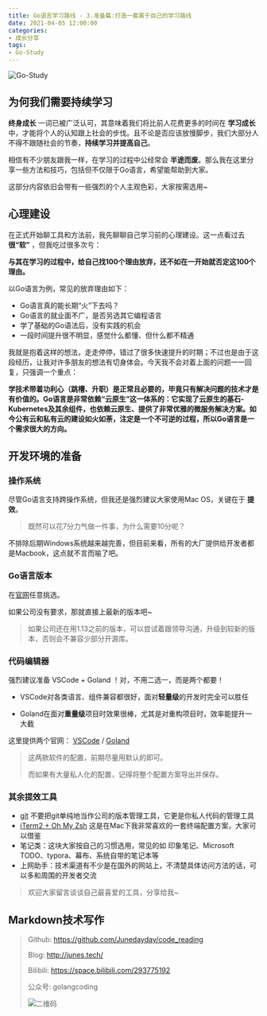 ```yaml
---
title: Go语言学习路线 - 3.准备篇:打造一套属于自己的学习路线
date: 2021-04-05 12:00:00
categories: 
- 成长分享
tags:
- Go-Study
---
```


![Go-Study](https://i.loli.net/2021/02/28/BnVH86E5owhsaFd.jpg)



## 为何我们需要持续学习

**终身成长** 一词已被广泛认可，其意味着我们将比前人花费更多的时间在 **学习成长** 中，才能将个人的认知跟上社会的步伐。且不论是否应该放慢脚步，我们大部分人不得不跟随社会的节奏，**持续学习并提高自己**。

相信有不少朋友跟我一样，在学习的过程中公经常会 **半途而废**。那么我在这里分享一些方法和技巧，包括但不仅限于Go语言，希望能帮助到大家。

这部分内容依旧会带有一些强烈的个人主观色彩，大家按需选用~



## 心理建设

在正式开始聊工具和方法前，我先聊聊自己学习前的心理建设。这一点看过去 **很“软”** ，但我吃过很多次亏：

**与其在学习的过程中，给自己找100个理由放弃，还不如在一开始就否定这100个理由。** 

以Go语言为例，常见的放弃理由如下：

- Go语言真的能长期“火”下去吗？
- Go语言的就业面不广，是否另选其它编程语言
- 学了基础的Go语法后，没有实践的机会
- 一段时间提升很不明显，感觉什么都懂、但什么都不精通

我就是抱着这样的想法，走走停停，错过了很多快速提升的时期；不过也是由于这段经历，让我对许多朋友的想法有切身体会。今天我不会对着上面的问题一一回复，只强调一个重点：

**学技术带着功利心（跳槽、升职）是正常且必要的，毕竟只有解决问题的技术才是有价值的。Go语言是非常依赖“云原生”这一体系的：它实现了云原生的基石-Kubernetes及其余组件，也依赖云原生、提供了非常优雅的微服务解决方案。如今公有云和私有云的建设如火如荼，注定是一个不可逆的过程，所以Go语言是一个需求很大的方向。**



## 开发环境的准备

### 操作系统

尽管Go语言支持跨操作系统，但我还是强烈建议大家使用Mac OS，关键在于 **提效**。

>  既然可以花7分力气做一件事，为什么需要10分呢？

不排除后期Windows系统越来越完善，但目前来看，所有的大厂提供给开发者都是Macbook，这点就不言而喻了吧。



### Go语言版本

在[官网](https://golang.google.cn/dl/)任意挑选。

如果公司没有要求，那就直接上最新的版本吧~

> 如果公司还在用1.13之前的版本，可以尝试着跟领导沟通，升级到较新的版本，否则会不兼容少部分开源库。



### 代码编辑器

强烈建议准备 VSCode + Goland ！对，不用二选一，而是两个都要！

- VSCode对各类语言、组件兼容都很好，面对**轻量级**的开发时完全可以胜任

- Goland在面对**重量级**项目时效果很棒，尤其是对重构项目时，效率能提升一大截

这里提供两个官网： [VSCode](https://code.visualstudio.com/) / [Goland](https://www.jetbrains.com/go/)

> 这两款软件的配置，前期尽量用默认的即可。
>
> 而如果有大量私人化的配置，记得将整个配置方案导出并保存。



### 其余提效工具

- [git](https://git-scm.com/) 不要把git单纯地当作公司的版本管理工具，它更是你私人代码的管理工具
- [iTerm2 + Oh My Zsh](https://segmentfault.com/a/1190000014992947) 这是在Mac下我非常喜欢的一套终端配置方案，大家可以借鉴
- 笔记类：这块大家按自己的习惯选用，常见的如 印象笔记、Microsoft TODO、typora、幕布、系统自带的笔记本等
- 上网助手：技术渠道有不少是在国外的网站上，不清楚具体访问方法的话，可以多和周围的开发者交流

> 欢迎大家留言谈谈自己最喜爱的工具，分享给我~



## Markdown技术写作



> Github: https://github.com/Junedayday/code_reading
>
> Blog: http://junes.tech/
>
> Bilibili: https://space.bilibili.com/293775192
>
> 公众号: golangcoding
>
>  ![二维码](https://i.loli.net/2021/02/28/RPzy7Hjc9GZ8I3e.jpg)

